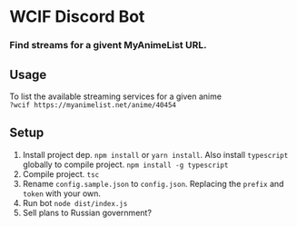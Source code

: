 # WCIF Discord Bot

### Find streams for a givent MyAnimeList URL.

## Usage

To list the available streaming services for a given anime  
`?wcif https://myanimelist.net/anime/40454`

## Setup

1. Install project dep. `npm install` or `yarn install`. Also install `typescript` globally to compile project. `npm install -g typescript`
2. Compile project. `tsc`
3. Rename `config.sample.json` to `config.json`. Replacing the `prefix` and `token` with your own.
4. Run bot `node dist/index.js`
5. Sell plans to Russian government?

